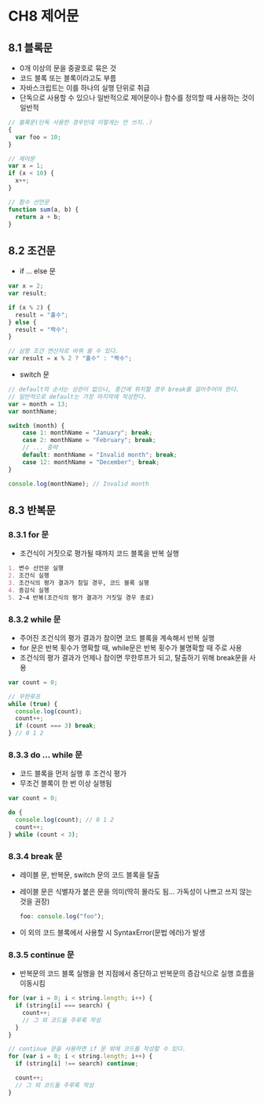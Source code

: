 # CH8 제어문

## 8.1 블록문

- 0개 이상의 문을 중괄호로 묶은 것
- 코드 블록 또는 블록이라고도 부름
- 자바스크립트는 이를 하나의 실행 단위로 취급
- 단독으로 사용할 수 있으나 일반적으로 제어문이나 함수를 정의할 때 사용하는 것이 일반적

```javascript
// 블록문(단독 사용한 경우인데 이렇게는 안 쓰지..)
{
  var foo = 10;
}

// 제어문
var x = 1;
if (x < 10) {
  x++;
}

// 함수 선언문
function sum(a, b) {
  return a + b;
}
```

## 8.2 조건문

- if ... else 문

```javascript
var x = 2;
var result;

if (x % 2) {
  result = "홀수";
} else {
  result = "짝수";
}

// 삼항 조건 연산자로 바꿔 쓸 수 있다.
var result = x % 2 ? "홀수" : "짝수";
```

- switch 문

```javascript
// default의 순서는 상관이 없으나, 중간에 위치할 경우 break를 걸어주어야 한다.
// 일반적으로 default는 가장 마지막에 작성한다.
var = month = 13;
var monthName;

switch (month) {
    case 1: monthName = "January"; break;
    case 2: monthName = "February"; break;
    // ... 중략
    default: monthName = "Invalid month"; break;
    case 12: monthName = "December"; break;
}

console.log(monthName); // Invalid month
```

## 8.3 반복문

### 8.3.1 for 문

- 조건식이 거짓으로 평가될 때까지 코드 블록을 반복 실행

```md
1. 변수 선언문 실행
2. 조건식 실행
3. 조건식의 평가 결과가 참일 경우, 코드 블록 실행
4. 증감식 실행
5. 2~4 반복(조건식의 평가 결과가 거짓일 경우 종료)
```

### 8.3.2 while 문

- 주어진 조건식의 평가 결과가 참이면 코드 블록을 계속해서 반복 실행
- for 문은 반복 횟수가 명확할 때, while문은 반복 횟수가 불명확할 때 주로 사용
- 조건식의 평가 결과가 언제나 참이면 무한루프가 되고, 탈출하기 위해 break문을 사용

```javascript
var count = 0;

// 무한루프
while (true) {
  console.log(count);
  count++;
  if (count === 3) break;
} // 0 1 2
```

### 8.3.3 do ... while 문

- 코드 블록을 먼저 실행 후 조건식 평가
- 무조건 블록이 한 번 이상 실행됨

```javascript
var count = 0;

do {
  console.log(count); // 0 1 2
  count++;
} while (count < 3);
```

### 8.3.4 break 문

- 레이블 문, 반복문, switch 문의 코드 블록을 탈출
- 레이블 문은 식별자가 붙은 문을 의미(딱히 몰라도 됨... 가독성이 나쁘고 쓰지 않는 것을 권장)

  ```javascript
  foo: console.log("foo");
  ```

- 이 외의 코드 블록에서 사용할 시 SyntaxError(문법 에러)가 발생

### 8.3.5 continue 문

- 반복문의 코드 블록 실행을 현 지점에서 중단하고 반복문의 증감식으로 실행 흐름을 이동시킴

```javascript
for (var i = 0; i < string.length; i++) {
  if (string[i] === search) {
    count++;
    // 그 외 코드들 주루룩 작성
  }
}

// continue 문을 사용하면 if 문 밖에 코드를 작성할 수 있다.
for (var i = 0; i < string.length; i++) {
  if (string[i] !== search) continue;

  count++;
  // 그 외 코드들 주루룩 작성
}
```
